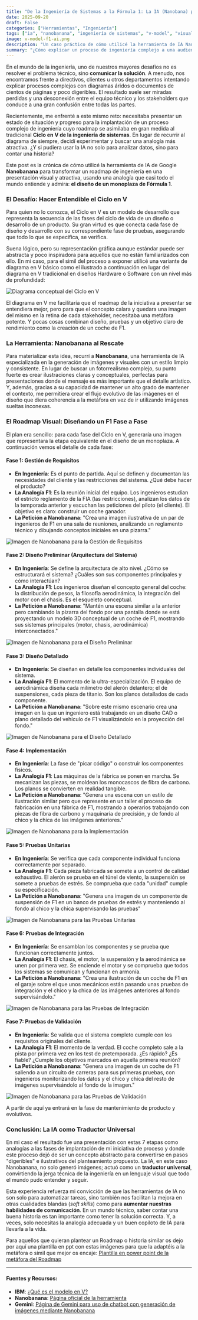 ```yaml
---
title: "De la Ingeniería de Sistemas a la Fórmula 1: La IA (Nanobana) para ilustrar un Roadmap Complejo"
date: 2025-09-20
draft: False
categories: ["Herramientas", "Ingeniería"]
tags: ["ia", "nanobanana", "ingeniería de sistemas", "v-model", "visualización", "formula 1", "comunicación", "ppt", "pptx", "comunicación", "ingeniería", "desarrollo", "roadmap"]
image: v-model-f1-ai.png
description: "Un caso práctico de cómo utilicé la herramienta de IA Nanobanana para transformar el Ciclo en V de la ingeniería de sistemas en una historia visual comprensible usando una analogía con la Fórmula 1."
summary: "¿Cómo explicar un proceso de ingeniería complejo a una audiencia no técnica? Usé la IA de Nanobanana y una analogía con la Fórmula 1 para convertir el abstracto Ciclo en V en un roadmap visual que todo el mundo puede entender. Te cuento el proceso."
---
```


En el mundo de la ingeniería, uno de nuestros mayores desafíos no es resolver el problema técnico, sino **comunicar la solución**. A menudo, nos encontramos frente a directivos, clientes u otros departamentos intentando explicar procesos complejos con diagramas áridos o documentos de cientos de páginas y poco digeribles. El resultado suele ser miradas perdidas y una desconexión entre el equipo técnico y los stakeholders que conduce a una gran confusión entre todas las partes.

Recientemente, me enfrenté a este mismo reto: necesitaba presentar un estado de situación y progreso para la implantación de un proceso complejo de ingeniería cuyo roadmap se asimilaba en gran medida al tradicional **Ciclo en V de la ingeniería de sistemas**. En lugar de recurrir al diagrama de siempre, decidí experimentar y buscar una analogía más atractiva. ¿Y si pudiera usar la IA no solo para analizar datos, sino para contar una historia?

Este post es la crónica de cómo utilicé la herramienta de IA de Google **Nanobanana** para transformar un roadmap de ingeniería en una presentación visual y atractiva, usando una analogía que casi todo el mundo entiende y admira: **el diseño de un monoplaza de Fórmula 1**.

### El Desafío: Hacer Entendible el Ciclo en V

Para quien no lo conozca, el Ciclo en V es un modelo de desarrollo que representa la secuencia de las fases del ciclo de vida de un diseño o desarrollo de un producto. Su gran virtud es que conecta cada fase de diseño y desarrollo con su correspondiente fase de pruebas, asegurando que todo lo que se especifica, se verifica.

Suena lógico, pero su representación gráfica aunque estándar puede ser abstracta y poco inspiradora para aquellos que no están familiarizados con ello. En mi caso, para el simil del proceso a exponer utilicé una variante de diagrama en V básico como el ilustrado a continuación en lugar del diagrama en V tradicional en diseños Hardware o Software con un nivel más de profundidad:

![Diagrama conceptual del Ciclo en V](diagrama_v.png)

El diagrama en V me facilitaría que el roadmap de la iniciativa a presentar se entendiera mejor, pero para que el concepto calara y quedara una imagen del mismo en la retina de cada stakeholder, necesitaba una metáfora potente. Y pocas cosas combinan diseño, pruebas y un objetivo claro de rendimiento como la creación de un coche de F1.

### La Herramienta: Nanobanana al Rescate

Para materializar esta idea, recurrí a **Nanobanana**, una herramienta de IA especializada en la generación de imágenes y visuales con un estilo limpio y consistente. En lugar de buscar un fotorrealismo complejo, su punto fuerte es crear ilustraciones claras y conceptuales, perfectas para presentaciones donde el mensaje es más importante que el detalle artístico. Y, además, gracias a su capacidad de mantener un alto grado de mantener el contexto, me permitiera crear el flujo evolutivo de las imágenes en el diseño que diera coherencia a la metáfora en vez de ir utilizando imágenes sueltas inconexas.

### El Roadmap Visual: Diseñando un F1 Fase a Fase

El plan era sencillo: para cada fase del Ciclo en V, generaría una imagen que representara la etapa equivalente en el diseño de un monoplaza. A continuación vemos el detalle de cada fase:


#### Fase 1: Gestión de Requisitos

* **En Ingeniería**: Es el punto de partida. Aquí se definen y documentan las necesidades del cliente y las restricciones del sistema. ¿Qué debe hacer el producto?
* **La Analogía F1**: Es la reunión inicial del equipo. Los ingenieros estudian el estricto reglamento de la FIA (las restricciones), analizan los datos de la temporada anterior y escuchan las peticiones del piloto (el cliente). El objetivo es claro: construir un coche ganador.
* **La Petición a Nanobanana**: "Crea una imagen ilustrativa de un par de ingenieros de F1 en una sala de reuniones, analizando un reglamento técnico y dibujando conceptos iniciales en una pizarra."

![Imagen de Nanobanana para la Gestión de Requisitos](f1_requisitos.png)

#### Fase 2: Diseño Preliminar (Arquitectura del Sistema)

* **En Ingeniería**: Se define la arquitectura de alto nivel. ¿Cómo se estructurará el sistema? ¿Cuáles son sus componentes principales y cómo interactúan?
* **La Analogía F1**: Los ingenieros diseñan el concepto general del coche: la distribución de pesos, la filosofía aerodinámica, la integración del motor con el chasis. Es el esqueleto conceptual.
* **La Petición a Nanobanana**: "Mantén una escena similar a la anterior pero cambiando la pizarra del fondo por una pantalla donde se está proyectando un modelo 3D conceptual de un coche de F1, mostrando sus sistemas principales (motor, chasis, aerodinámica) interconectados."

![Imagen de Nanobanana para el Diseño Preliminar](f1_diseno_preliminar.png)

#### Fase 3: Diseño Detallado

* **En Ingeniería**: Se diseñan en detalle los componentes individuales del sistema.
* **La Analogía F1**: El momento de la ultra-especialización. El equipo de aerodinámica diseña cada milímetro del alerón delantero; el de suspensiones, cada pieza de titanio. Son los planos detallados de cada componente.
* **La Petición a Nanobanana**: "Sobre este mismo escenario crea una imagen en la que un ingeniero está trabajando en un diseño CAD o plano detallado del vehículo de F1 visualizándolo en la proyección del fondo."

![Imagen de Nanobanana para el Diseño Detallado](f1_diseno_detallado.png)

#### Fase 4: Implementación

* **En Ingeniería**: La fase de "picar código" o construir los componentes físicos.
* **La Analogía F1**: Las máquinas de la fábrica se ponen en marcha. Se mecanizan las piezas, se moldean los monocascos de fibra de carbono. Los planos se convierten en realidad tangible.
* **La Petición a Nanobanana**: "Genera una escena con un estilo de ilustración similar pero que represente en un taller el proceso de fabricación en una fábrica de F1, mostrando a operarios trabajando con piezas de fibra de carbono y maquinaria de precisión, y de fondo al chico y la chica de las imágenes anteriores."

![Imagen de Nanobanana para la Implementación](f1_implementacion.png)

#### Fase 5: Pruebas Unitarias

* **En Ingeniería**: Se verifica que cada componente individual funciona correctamente por separado.
* **La Analogía F1**: Cada pieza fabricada se somete a un control de calidad exhaustivo. El alerón se prueba en el túnel de viento, la suspensión se somete a pruebas de estrés. Se comprueba que cada "unidad" cumple su especificación.
* **La Petición a Nanobanana**: "Genera una imagen de un componente de suspensión de F1 en un banco de pruebas de estrés y manteniendo al fondo al chico y la chica supervisando las pruebas"

![Imagen de Nanobanana para las Pruebas Unitarias](f1_pruebas_unitarias.png)

#### Fase 6: Pruebas de Integración

* **En Ingeniería**: Se ensamblan los componentes y se prueba que funcionan correctamente juntos.
* **La Analogía F1**: El chasis, el motor, la suspensión y la aerodinámica se unen por primera vez. Se enciende el motor y se comprueba que todos los sistemas se comunican y funcionan en armonía.
* **La Petición a Nanobanana**: "Crea una ilustración de un coche de F1 en el garaje sobre el que unos mecánicos están pasando unas pruebas de integración y el chico y la chica de las imágenes anteriores al fondo supervisándolo."

![Imagen de Nanobanana para las Pruebas de Integración](f1_pruebas_integracion.png)

#### Fase 7: Pruebas de Validación

* **En Ingeniería**: Se valida que el sistema completo cumple con los requisitos originales del cliente.
* **La Analogía F1**: El momento de la verdad. El coche completo sale a la pista por primera vez en los test de pretemporada. ¿Es rápido? ¿Es fiable? ¿Cumple los objetivos marcados en aquella primera reunión?
* **La Petición a Nanobanana**: "Genera una imagen de un coche de F1 saliendo a un circuito de carreras para sus primeras pruebas, con ingenieros monitorizando los datos y el chico y chica del resto de imágenes supervisándolo al fondo de la imagen."

![Imagen de Nanobanana para las Pruebas de Validación](f1_pruebas_validacion.png)

A partir de aquí ya entrará en la fase de mantenimiento de producto y evolutivos.

### Conclusión: La IA como Traductor Universal

En mi caso el resultado fue una presentación con estas 7 etapas como analogías a las fases de implantación de mi iniciativa de proceso y donde este proceso dejó de ser un concepto abstracto para convertirse en pasos "digeribles" e ilustrativos del planteamiento propuesto. La IA, en este caso Nanobanana, no solo generó imágenes; actuó como un **traductor universal**, convirtiendo la jerga técnica de la ingeniería en un lenguaje visual que todo el mundo pudo entender y seguir.

Esta experiencia refuerza mi convicción de que las herramientas de IA no son solo para automatizar tareas, sino también nos facilitan la mejora en otras cualidades blandas (*soft skills*) como para **aumentar nuestras habilidades de comunicación**. En un mundo técnico, saber contar una buena historia es tan importante como tener la solución correcta. Y, a veces, solo necesitas la analogía adecuada y un buen copiloto de IA para llevarla a la vida.

Para aquellos que quieran plantear un Roadmap o historia similar os dejo por aquí una plantilla en ppt con estas imágenes para que la adaptéis a la metáfora o simil que mejor os encaje: [Plantilla en power point de la metáfora del Roadmap](Nanobanana_ingenieria.pptx)

---

#### Fuentes y Recursos:
* **IBM**: [¿Qué es el modelo en V?](https://www.ibm.com/es-es/topics/v-model)
* **Nanobanana**: [Página oficial de la herramienta](https://gemini.google/overview/image-generation/)
* **Gemini**: [Página de Gemini para uso de chatbot con generación de imágenes mediante Nanobanana](https://gemini.google.com/app?hl=es)
